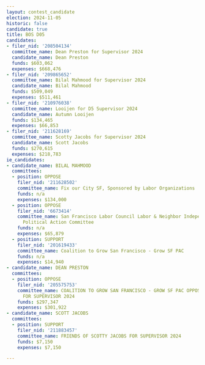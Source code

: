 ```yaml
---
layout: contest_candidate
election: 2024-11-05
historic: false
candidate: true
title: BOS D05
candidates:
- filer_nid: '208504134'
  committee_name: Dean Preston for Supervisor 2024
  candidate_name: Dean Preston
  funds: $603,062
  expenses: $668,476
- filer_nid: '209865652'
  committee_name: Bilal Mahmood for Supervisor 2024
  candidate_name: Bilal Mahmood
  funds: $509,049
  expenses: $511,461
- filer_nid: '210976038'
  committee_name: Looijen for D5 Supervisor 2024
  candidate_name: Autumn Looijen
  funds: $134,465
  expenses: $66,853
- filer_nid: '211628169'
  committee_name: Scotty Jacobs for Supervisor 2024
  candidate_name: Scott Jacobs
  funds: $270,615
  expenses: $218,783
ie_candidates:
- candidate_name: BILAL MAHMOOD
  committees:
  - position: OPPOSE
    filer_nid: '211628502'
    committee_name: Fix our City SF, Sponsored by Labor Organizations
    funds: n/a
    expenses: $134,000
  - position: OPPOSE
    filer_nid: '6673414'
    committee_name: San Francisco Labor Council Labor & Neighbor Independent Expenditure
      Political Action Committee
    funds: n/a
    expenses: $65,879
  - position: SUPPORT
    filer_nid: '201619433'
    committee_name: Coalition to Grow San Francisco - Grow SF PAC
    funds: n/a
    expenses: $14,940
- candidate_name: DEAN PRESTON
  committees:
  - position: OPPOSE
    filer_nid: '205575753'
    committee_name: COALITION TO GROW SAN FRANCISCO - GROW SF PAC OPPOSING PRESTON
      FOR SUPERVISOR 2024
    funds: $297,347
    expenses: $301,922
- candidate_name: SCOTT JACOBS
  committees:
  - position: SUPPORT
    filer_nid: '211883457'
    committee_name: FRIENDS OF SCOTTY JACOBS FOR SUPERVISOR 2024
    funds: $7,150
    expenses: $7,150

---
```

